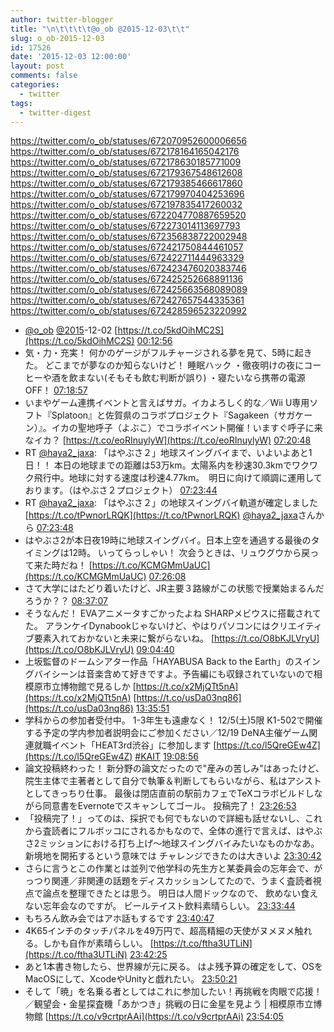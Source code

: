 ```yaml
---
author: twitter-blogger
title: "\n\t\t\t\t@o_ob @2015-12-03\t\t"
slug: o_ob-2015-12-03
id: 17526
date: '2015-12-03 12:00:00'
layout: post
comments: false
categories:
  - twitter
tags:
  - twitter-digest
---
```


https://twitter.com/o_ob/statuses/672070952600006656 https://twitter.com/o_ob/statuses/672178164165042176 https://twitter.com/o_ob/statuses/672178630185771009 https://twitter.com/o_ob/statuses/672179367548612608 https://twitter.com/o_ob/statuses/672179385466617860 https://twitter.com/o_ob/statuses/672179970404253696 https://twitter.com/o_ob/statuses/672197835417260032 https://twitter.com/o_ob/statuses/672204770887659520 https://twitter.com/o_ob/statuses/672273014113697793 https://twitter.com/o_ob/statuses/672356838722002948 https://twitter.com/o_ob/statuses/672421750844461057 https://twitter.com/o_ob/statuses/672422711444963329 https://twitter.com/o_ob/statuses/672423476020383746 https://twitter.com/o_ob/statuses/672425252668891136 https://twitter.com/o_ob/statuses/672425663568089089 https://twitter.com/o_ob/statuses/672427657544335361 https://twitter.com/o_ob/statuses/672428596523220992  

*   [@o_ob](https://twitter.com/o_ob) [@2015](https://twitter.com/2015)-12-02 [https://t.co/5kdOihMC2S](https://t.co/5kdOihMC2S) [00:12:56](https://twitter.com/o_ob/statuses/672070952600006656)
*   気・力・充実！ 何かのゲージがフルチャージされる夢を見て、5時に起きた。 どこまでが夢なのか知らないけど！ 睡眠ハック ・徹夜明けの夜にコーヒーや酒を飲まない(そもそも飲む判断が誤り) ・寝たいなら携帯の電源OFF！ [07:18:57](https://twitter.com/o_ob/statuses/672178164165042176)
*   いまやゲーム連携イベントと言えばサガ。イカよろしく的な／Wii U専用ソフト『Splatoon』と佐賀県のコラボプロジェクト『Sagakeen（サガケーン）』。イカの聖地呼子（よぶこ）でコラボイベント開催！いますぐ呼子に来なイカ？ [https://t.co/eoRInuylyW](https://t.co/eoRInuylyW) [07:20:48](https://twitter.com/o_ob/statuses/672178630185771009)
*   RT [@haya2_jaxa](https://twitter.com/haya2_jaxa): 「はやぶさ２」地球スイングバイまで、いよいよあと1日！！ 本日の地球までの距離は53万km。太陽系内を秒速30.3kmでワクワク飛行中。地球に対する速度は秒速4.77km。　明日に向けて順調に運用しております。（はやぶさ２プロジェクト） [07:23:44](https://twitter.com/o_ob/statuses/672179367548612608)
*   RT [@haya2_jaxa](https://twitter.com/haya2_jaxa): 「はやぶさ２」の地球スイングバイ軌道が確定しました [https://t.co/tPwnorLRQK](https://t.co/tPwnorLRQK) [@haya2_jaxa](https://twitter.com/haya2_jaxa)さんから [07:23:48](https://twitter.com/o_ob/statuses/672179385466617860)
*   はやぶさ2が本日夜19時に地球スイングバイ。日本上空を通過する最後のタイミングは12時。 いってらっしゃい！ 次会うときは、リュウグウから戻って来た時だね！ [https://t.co/KCMGMmUaUC](https://t.co/KCMGMmUaUC) [07:26:08](https://twitter.com/o_ob/statuses/672179970404253696)
*   さて大学にはたどり着いたけど、JR主要３路線がこの状態で授業始まるんだろうか？？ [08:37:07](https://twitter.com/o_ob/statuses/672197835417260032)
*   そうなんだ！ EVAアニメータすごかったよね SHARPメビウスに搭載されてた。 アランケイDynabookじゃないけど、やはりパソコンにはクリエイティブ要素入れておかないと未来に繋がらないね。 [https://t.co/O8bKJLVryU](https://t.co/O8bKJLVryU) [09:04:40](https://twitter.com/o_ob/statuses/672204770887659520)
*   上坂監督のドームシアター作品「HAYABUSA Back to the Earth」のスイングバイシーンは音楽含めて好きですよ。予告編にも収録されていないので相模原市立博物館で見るしか [https://t.co/x2MjQTt5nA](https://t.co/x2MjQTt5nA) [https://t.co/usDa03nq86](https://t.co/usDa03nq86) [13:35:51](https://twitter.com/o_ob/statuses/672273014113697793)
*   学科からの参加者受付中。 1-3年生も遠慮なく！ 12/5(土)5限 K1-502で開催する予定の学内参加者説明会にご参加ください／12/19 DeNA主催ゲーム関連就職イベント「HEAT3rd渋谷」に参加します [https://t.co/l5QreGEw4Z](https://t.co/l5QreGEw4Z) [#KAIT](https://twitter.com/search?q=%23KAIT&src=hash) [19:08:56](https://twitter.com/o_ob/statuses/672356838722002948)
*   論文投稿終わった！ 新分野の論文だったので"産みの苦しみ"はあったけど、院生主体で主著者として自分で執筆＆判断してもらいながら、私はアシストとしてきっちり仕事。 最後は閉店直前の駅前カフェでTeXコラボビルドしながら同意書をEvernoteでスキャンしてゴール。 投稿完了！ [23:26:53](https://twitter.com/o_ob/statuses/672421750844461057)
*   「投稿完了！」ってのは、採択でも何でもないので詳細も話せないし、これから査読者にフルボッコにされるかもなので、全体の進行で言えば、はやぶさ2ミッションにおける打ち上げ〜地球スイングバイみたいなものかなあ。 新境地を開拓するという意味では チャレンジできたのは大きいよ [23:30:42](https://twitter.com/o_ob/statuses/672422711444963329)
*   さらに言うとこの作業とは並列で他学科の先生方と某委員会の忘年会で、がっつり関連／非関連の話題をディスカッションしてたので、うまく査読者視点で論点を整理できたとは思う。 明日は人間ドックなので、 飲めない食えない忘年会なのですが。 ビールテイスト飲料素晴らしい。 [23:33:44](https://twitter.com/o_ob/statuses/672423476020383746)
*   もちろん飲み会ではアホ話もするです [23:40:47](https://twitter.com/o_ob/statuses/672425252668891136)
*   4K65インチのタッチパネルを49万円で、超高精細の天使がヌメヌメ触れる。しかも自作が素晴らしい。 [https://t.co/ftha3UTLiN](https://t.co/ftha3UTLiN) [23:42:25](https://twitter.com/o_ob/statuses/672425663568089089)
*   あと1本書き物したら、世界線が元に戻る。 はよ残予算の確定をして、OSをMacOSにして、XcodeやUnityと戯れたい。 [23:50:21](https://twitter.com/o_ob/statuses/672427657544335361)
*   そして「暁」を名乗る者としてはこれに参加したい！再挑戦を肉眼で応援！／観望会・金星探査機「あかつき」挑戦の日に金星を見よう | 相模原市立博物館 [https://t.co/v9crtprAAi](https://t.co/v9crtprAAi) [23:54:05](https://twitter.com/o_ob/statuses/672428596523220992)
